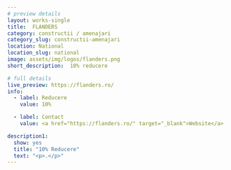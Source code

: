 ```yaml
---
# preview details
layout: works-single
title:  FLANDERS
category: constructii / amenajari
category_slug: constructii-amenajari
location: National
location_slug: national
image: assets/img/logos/flanders.png
short_description:  10% reducere

# full details
live_preview: https://flanders.ro/
info:
  - label: Reducere
    value: 10%

  - label: Contact
    value: <a href="https://flanders.ro/" target="_blank">Website</a>

description1:
  show: yes
  title: "10% Reducere"
  text: "<p>.</p>"
---
```



